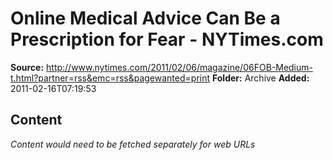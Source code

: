 # Online Medical Advice Can Be a Prescription for Fear - NYTimes.com

**Source:** http://www.nytimes.com/2011/02/06/magazine/06FOB-Medium-t.html?partner=rss&emc=rss&pagewanted=print
**Folder:** Archive
**Added:** 2011-02-16T07:19:53




## Content
*Content would need to be fetched separately for web URLs*
